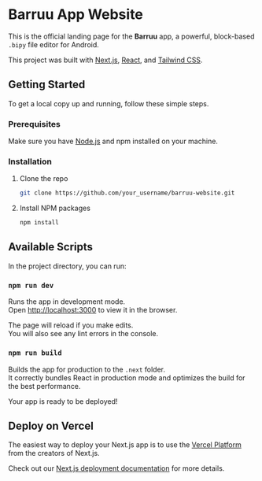 # Barruu App Website

This is the official landing page for the **Barruu** app, a powerful, block-based `.bipy` file editor for Android.

This project was built with [Next.js](https://nextjs.org), [React](https://reactjs.org/), and [Tailwind CSS](https://tailwindcss.com).

## Getting Started

To get a local copy up and running, follow these simple steps.

### Prerequisites

Make sure you have [Node.js](https://nodejs.org/en/) and npm installed on your machine.

### Installation

1. Clone the repo
   ```sh
   git clone https://github.com/your_username/barruu-website.git
   ```
2. Install NPM packages
   ```sh
   npm install
   ```

## Available Scripts

In the project directory, you can run:

### `npm run dev`

Runs the app in development mode.\
Open [http://localhost:3000](http://localhost:3000) to view it in the browser.

The page will reload if you make edits.\
You will also see any lint errors in the console.

### `npm run build`

Builds the app for production to the `.next` folder.\
It correctly bundles React in production mode and optimizes the build for the best performance.

Your app is ready to be deployed!

## Deploy on Vercel

The easiest way to deploy your Next.js app is to use the [Vercel Platform](https://vercel.com/new?utm_medium=default-template&filter=next.js&utm_source=create-next-app&utm_campaign=create-next-app-readme) from the creators of Next.js.

Check out our [Next.js deployment documentation](https://nextjs.org/docs/app/building-your-application/deploying) for more details.
